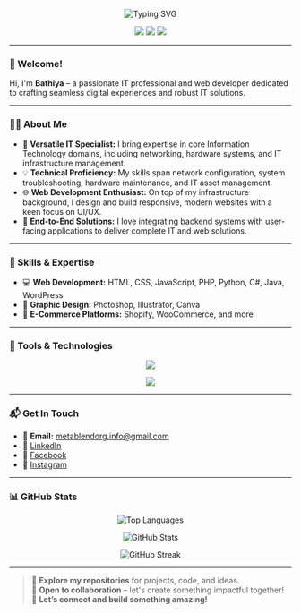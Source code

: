 <p align="center">
  <img src="https://readme-typing-svg.herokuapp.com/?font=Righteous&size=35&center=true&vCenter=true&width=500&height=70&duration=4000&lines=Hi+There!+👋;+I'm+Muditha+Bathiya!" alt="Typing SVG" />
</p>

<p align="center">
  <img src="https://img.shields.io/badge/Web%20Developer-%2300C7FF?style=for-the-badge&logo=html5&logoColor=white" />
  <img src="https://img.shields.io/badge/Creative%20Designer-%23FF61A6?style=for-the-badge&logo=adobe-photoshop&logoColor=white" />
  <img src="https://img.shields.io/badge/E--Commerce-%23FF9800?style=for-the-badge&logo=shopify&logoColor=white" />
</p>

---

### 👋 Welcome!

Hi, I'm **Bathiya** – a passionate IT professional and web developer dedicated to crafting seamless digital experiences and robust IT solutions.

---

### 🧑‍💻 About Me

- 🎯 **Versatile IT Specialist:** I bring expertise in core Information Technology domains, including networking, hardware systems, and IT infrastructure management.
- 💡 **Technical Proficiency:** My skills span network configuration, system troubleshooting, hardware maintenance, and IT asset management.
- 🌐 **Web Development Enthusiast:** On top of my infrastructure background, I design and build responsive, modern websites with a keen focus on UI/UX.
- 🔄 **End-to-End Solutions:** I love integrating backend systems with user-facing applications to deliver complete IT and web solutions.

---

### 🚀 Skills & Expertise

- 💻 **Web Development:** HTML, CSS, JavaScript, PHP, Python, C#, Java, WordPress
- 🎨 **Graphic Design:** Photoshop, Illustrator, Canva
- 🛒 **E-Commerce Platforms:** Shopify, WooCommerce, and more

---

### 🔧 Tools & Technologies

<p align="center">
  <img src="https://skillicons.dev/icons?i=html,css,js,java,git,mysql,csharp,php,python,wordpress&theme=light" />
</p>
<p align="center">
  <img src="https://skillicons.dev/icons?i=photoshop,illustrator,canva&theme=light" />
</p>

---

### 📬 Get In Touch

- 📧 **Email:** [metablendorg.info@gmail.com](mailto:metablendorg.info@gmail.com)
- 💼 [LinkedIn](https://www.linkedin.com/in/muditha-bathiya-liyanage)
- 👤 [Facebook](https://www.facebook.com/muditha.bathiya.1)
- 📸 [Instagram](https://www.instagram.com/iambathiya)

---

### 📊 GitHub Stats

<p align="center">
  <img src="https://github-readme-stats.vercel.app/api/top-langs/?username=muditha-bathiya&layout=compact&theme=tokyonight" alt="Top Languages" />
</p>
<p align="center">
  <img src="https://github-readme-stats.vercel.app/api?username=muditha-bathiya&show_icons=true&theme=tokyonight&locale=en" alt="GitHub Stats" />
</p>
<p align="center">
  <img src="https://github-readme-streak-stats.herokuapp.com/?user=muditha-bathiya&theme=tokyonight" alt="GitHub Streak" />
</p>

---

> 🌟 **Explore my repositories** for projects, code, and ideas.  
> 🤝 **Open to collaboration** – let's create something impactful together!  
> 🚀 **Let’s connect and build something amazing!**
